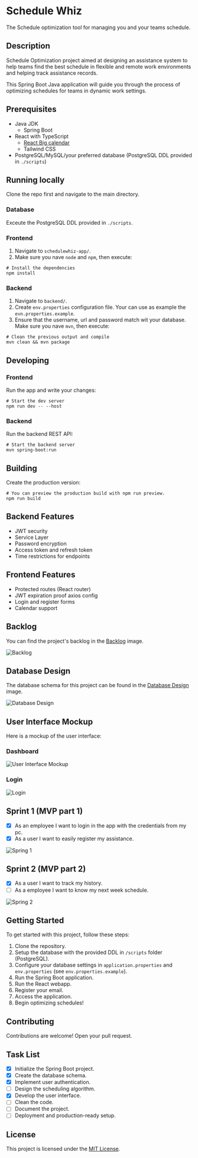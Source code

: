 # Schedule Whiz

The Schedule optimization tool for managing you and your teams schedule.

## Description

Schedule Optimization project aimed at designing an assistance system
to help teams find the best schedule in flexible and remote work
environments and helping track assistance records.

This Spring Boot Java application will guide you through the
process of optimizing schedules for teams in dynamic work settings.

## Prerequisites

- Java JDK
  - Spring Boot
- React with TypeScript
  - [React Big calendar](https://www.npmjs.com/package/react-big-calendar)
  - Tailwind CSS
- PostgreSQL/MySQL/your preferred database (PostgreSQL DDL provided in `./scripts`)

## Running locally

Clone the repo first and navigate to the main directory.

### Database

Exceute the PostgreSQL DDL provided in `./scripts`.

### Frontend

1. Navigate to `schedulewhiz-app/`.
2. Make sure you nave `node` and `npm`, then execute:

```
# Install the dependencies
npm install
```

### Backend

1. Navigate to `backend/`.
2. Create `env.properties` configuration file. Your can use as example the `evn.properties.example`.
3. Ensure that the username, url and password match wit your database.
   Make sure you nave `mvn`, then execute:

```
# Clean the previous output and compile
mvn clean && mvn package
```

## Developing

### Frontend

Run the app and write your changes:

```
# Start the dev server
npm run dev -- --host
```

### Backend

Run the backend REST API:

```
# Start the backend server
mvn spring-boot:run
```

## Building

Create the production version:

```
# You can preview the production build with npm run preview.
npm run build
```

## Backend Features

- JWT security
- Service Layer
- Password encryption
- Access token and refresh token
- Time restrictions for endpoints

## Frontend Features

- Protected routes (React router)
- JWT expiration proof axios config
- Login and register forms
- Calendar support

## Backlog

You can find the project's backlog in the [Backlog](./images/backlog.png) image.

![Backlog](./images/backlog.png)

## Database Design

The database schema for this project can be found in the [Database Design](./images/database-design.png) image.

![Database Design](./images/schedule-whiz-db.png)

## User Interface Mockup

Here is a mockup of the user interface:

### Dashboard

![User Interface Mockup](./images/dashboard.png)

### Login

![Login](./images/login.png)

## Sprint 1 (MVP part 1)

- [x] As an employee I want to login in the app with the credentials from my pc.
- [x] As a user I want to easily register my assistance.

![Spring 1](./images/sprint-1.png)

## Sprint 2 (MVP part 2)

- [x] As a user I want to track my history.
- [ ] As a employee I want to know my next week schedule.

![Spring 2](./images/sprint-2.png)

## Getting Started

To get started with this project, follow these steps:

1. Clone the repository.
2. Setup the database with the provided DDL in `/scripts` folder (PostgreSQL).
3. Configure your database settings in `application.properties` and `env.properties` (see `env.properties.example`).
4. Run the Spring Boot application.
5. Run the React webapp.
6. Register your email.
7. Access the application.
8. Begin optimizing schedules!

## Contributing

Contributions are welcome! Open your pull request.

## Task List

- [x] Initialize the Spring Boot project.
- [x] Create the database schema.
- [x] Implement user authentication.
- [ ] Design the scheduling algorithm.
- [x] Develop the user interface.
- [ ] Clean the code.
- [ ] Document the project.
- [ ] Deployment and production-ready setup.

## License

This project is licensed under the [MIT License](LICENSE).
